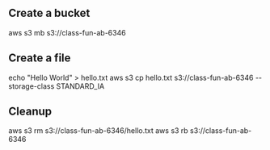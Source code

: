 ## Create a bucket

aws s3 mb s3://class-fun-ab-6346

## Create a file

echo "Hello World" > hello.txt
aws s3 cp hello.txt s3://class-fun-ab-6346 --storage-class STANDARD_IA

## Cleanup

aws s3 rm s3://class-fun-ab-6346/hello.txt
aws s3 rb s3://class-fun-ab-6346